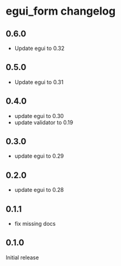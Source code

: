 # egui_form changelog

## 0.6.0

- Update egui to 0.32

## 0.5.0

- Update egui to 0.31

## 0.4.0

- update egui to 0.30
- update validator to 0.19

## 0.3.0

- update egui to 0.29

## 0.2.0

- update egui to 0.28

## 0.1.1

- fix missing docs

## 0.1.0

Initial release 
